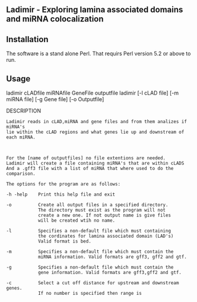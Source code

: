 Ladimir - Exploring lamina associated domains and miRNA colocalization
----------------------------------------------------------------------

Installation
------------
The software is a stand alone Perl. That requirs Perl version 5.2 or above to run.

Usage
-----
ladimir cLADfile miRNAfile GeneFile outputfile
ladimir [-l cLAD file] [-m miRNA file] [-g Gene file] [-o Outputfile]
	
DESCRIPTION
	
	Ladimir reads in cLAD,miRNA and gene files and from them analizes if miRNA's 
	lie within the cLAD regions and what genes lie up and downstream of each miRNA. 	
	
	
	
	For the [name of outputfiles] no file extentions are needed.
	Ladimir will create a file containing miRNA's that are within cLADS
	And a .gff3 file with a list of miRNA that where used to do the comparison. 

	The options for the program are as follows:
	
	-h -help	Print this help file and exit
	
	-o 			Create all output files in a specified directory.
				The directory must exist as the program will not
				create a new one. If not output name is give files
				will be created wtih no name.
	
	-l 			Specifies a non-default file which must containing
				the cordinates for lamina associated domain (LAD's)
				Valid format is bed.
				
	-m			Specifies a non-default file which must contain the
				miRNA information. Valid formats are gff3, gff2 and gtf.

	-g 			Specifies a non-default file which must contain the
				gene information. Valid formats are gff3,gff2 and gtf. 
	
	-c			Select a cut off distance for upstream and downstream genes.
				If no number is specified then range is 
